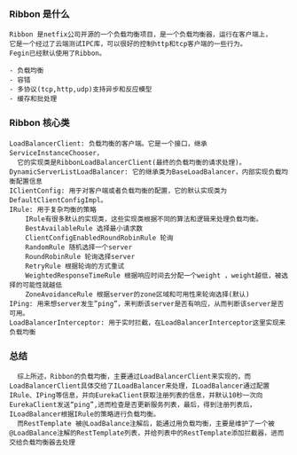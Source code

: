 ### Ribbon 是什么
    Ribbon 是netfix公司开源的一个负载均衡项目，是一个负载均衡器，运行在客户端上，
    它是一个经过了云端测试IPC库，可以很好的控制http和tcp客户端的一些行为。
    Fegin已经默认使用了Ribbon。
    
    - 负载均衡
    - 容错
    - 多协议(tcp,http,udp)支持异步和反应模型
    - 缓存和批处理

### Ribbon 核心类
    LoadBalancerClient: 负载均衡的客户端。它是一个接口，继承ServiceInstanceChooser，
      它的实现类是RibbonLoadBalancerClient(最终的负载均衡的请求处理)。
    DynamicServerListLoadBalancer: 它的继承类为BaseLoadBalancer，内部实现负载均衡配置信息
    IClientConfig: 用于对客户端或者负载均衡的配置，它的默认实现类为DefaultClientConfigImpl。
    IRule: 用于复杂均衡的策略
        IRule有很多默认的实现类，这些实现类根据不同的算法和逻辑来处理负载均衡。
        BestAvailableRule 选择最小请求数
        ClientConfigEnabledRoundRobinRule 轮询
        RandomRule 随机选择一个server
        RoundRobinRule 轮询选择server
        RetryRule 根据轮询的方式重试
        WeightedResponseTimeRule 根据响应时间去分配一个weight ，weight越低，被选择的可能性就越低
        ZoneAvoidanceRule 根据server的zone区域和可用性来轮询选择(默认)
    IPing: 用来想server发生”ping”，来判断该server是否有响应，从而判断该server是否可用。
    LoadBalancerInterceptor: 用于实时拦截，在LoadBalancerInterceptor这里实现来负载均衡

### 总结
      综上所述，Ribbon的负载均衡，主要通过LoadBalancerClient来实现的，而LoadBalancerClient具体交给了ILoadBalancer来处理，ILoadBalancer通过配置IRule、IPing等信息，并向EurekaClient获取注册列表的信息，并默认10秒一次向EurekaClient发送“ping”,进而检查是否更新服务列表，最后，得到注册列表后，ILoadBalancer根据IRule的策略进行负载均衡。
      而RestTemplate 被@LoadBalance注解后，能通过用负载均衡，主要是维护了一个被@LoadBalance注解的RestTemplate列表，并给列表中的RestTemplate添加拦截器，进而交给负载均衡器去处理